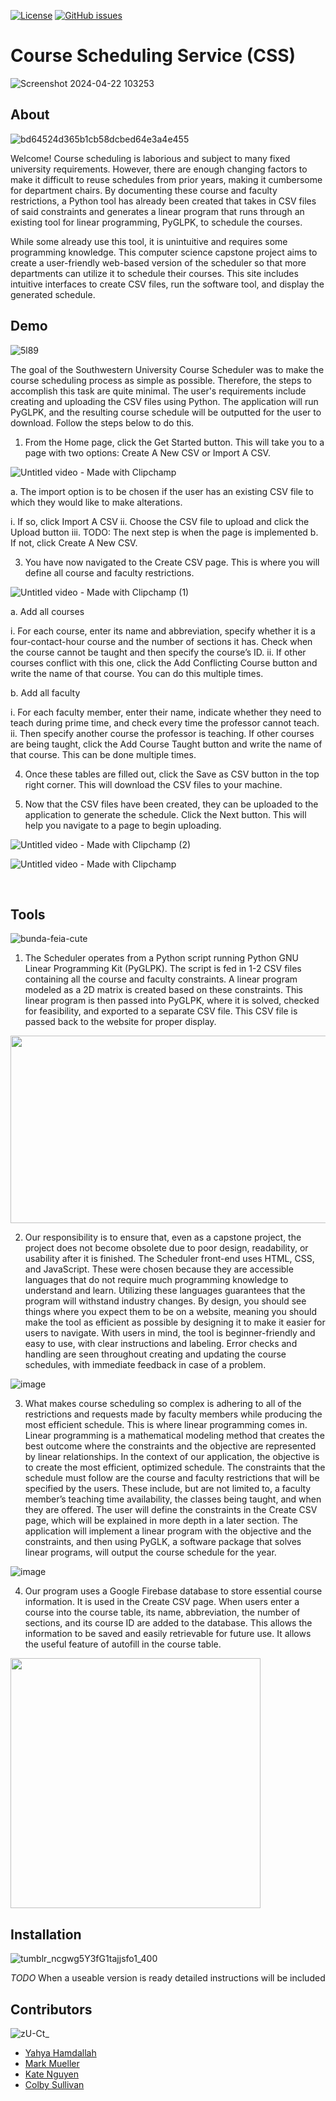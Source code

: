 [![License](https://img.shields.io/badge/license-MIT-blue.svg)](LICENSE)
[![GitHub issues](https://img.shields.io/github/issues/MuellMark/Course-Scheduler)](https://github.com/MuellMark/Course-Scheduler/issues)

# Course Scheduling Service (CSS)

![Screenshot 2024-04-22 103253](https://github.com/MuellMark/Course-Scheduler/assets/88158644/84156414-2983-448d-af76-f4e5027cdd54)

## About

![bd64524d365b1cb58dcbed64e3a4e455](https://github.com/MuellMark/Course-Scheduler/assets/88158644/8a4452a4-5f42-4f85-b7f6-4154368102b1)

Welcome! Course scheduling is laborious and subject to many fixed university requirements. However, there are enough changing factors to make it difficult to reuse schedules from prior years, making it cumbersome for department chairs. By documenting these course and faculty restrictions, a Python tool has already been created that takes in CSV files of said constraints and generates a linear program that runs through an existing tool for linear programming, PyGLPK, to schedule the courses. 

While some already use this tool, it is unintuitive and requires some programming knowledge. This computer science capstone project aims to create a user-friendly web-based version of the scheduler so that more departments can utilize it to schedule their courses. This site includes intuitive interfaces to create CSV files, run the software tool, and display the generated schedule.

## Demo
![5l89](https://github.com/MuellMark/Course-Scheduler/assets/88158644/8cba9212-9d7a-43ce-9181-92ec9a8ab7cd)

The goal of the Southwestern University Course Scheduler was to make the course scheduling process as simple as possible. Therefore, the steps to accomplish this task are quite minimal. The user's requirements include creating and uploading the CSV files using Python. The application will run PyGLPK, and the resulting course schedule will be outputted for the user to download. Follow the steps below to do this. 

1. From the Home page, click the Get Started button. This will take you to a page with two options: Create A New CSV or Import A CSV. 

![Untitled video - Made with Clipchamp](https://github.com/MuellMark/Course-Scheduler/assets/88158644/b6be537d-a3d6-4e77-a2c4-d1236f0d9019)

   a. The import option is to be chosen if the user has an existing CSV file to which they would like to make alterations.
      
   i. If so, click Import A CSV
   ii. Choose the CSV file to upload and click the Upload button
   iii. TODO: The next step is when the page is implemented
   b. If not, click Create A New CSV.

3. You have now navigated to the Create CSV page. This is where you will define all course and faculty restrictions. 

![Untitled video - Made with Clipchamp (1)](https://github.com/MuellMark/Course-Scheduler/assets/88158644/9a0819fa-feac-4d27-b4ac-87dd580464c0)

   a. Add all courses

   i. For each course, enter its name and abbreviation, specify whether it is a four-contact-hour course and the number of sections it has. Check when the course cannot be taught and then specify the course’s ID.
   ii. If other courses conflict with this one, click the Add Conflicting Course button and write the name of that course. You can do this multiple times.
    
   b. Add all faculty
    
   i. For each faculty member, enter their name, indicate whether they need to teach during prime time, and check every time the professor cannot teach. 
   ii. Then specify another course the professor is teaching. If other courses are being taught, click the Add Course Taught button and write the name of that course. This can be done multiple times. 


4. Once these tables are filled out, click the Save as CSV button in the top right corner. This will download the CSV files to your machine.

5. Now that the CSV files have been created, they can be uploaded to the application to generate the schedule. Click the Next button. This will help you navigate to a page to begin uploading.

![Untitled video - Made with Clipchamp (2)](https://github.com/MuellMark/Course-Scheduler/assets/88158644/a64c2383-f25f-45ec-8bac-1262f3088762)

![Untitled video - Made with Clipchamp](https://github.com/MuellMark/Course-Scheduler/assets/88158644/0417811c-aa85-46bd-9a35-b0b644cc11b7)

<br>

## Tools
![bunda-feia-cute](https://github.com/MuellMark/Course-Scheduler/assets/88158644/21c5dbc3-83e3-454c-9e24-b164bf32d48d)

1. The Scheduler operates from a Python script running Python GNU Linear Programming Kit (PyGLPK). The script is fed in 1-2 CSV files containing all the course and faculty constraints. A linear program modeled as a 2D matrix is created based on these constraints. This linear program is then passed into PyGLPK, where it is solved, checked for feasibility, and exported to a separate CSV file. This CSV file is passed back to the website for proper display.

<img src= "https://github.com/MuellMark/Course-Scheduler/assets/88158644/ce382ebf-a8a0-41d4-98d4-a2a3a5bef896" width="600" height="300">
  
2. Our responsibility is to ensure that, even as a capstone project, the project does not become obsolete due to poor design, readability, or usability after it is finished. The Scheduler front-end uses HTML, CSS, and JavaScript. These were chosen because they are accessible languages that do not require much programming knowledge to understand and learn. Utilizing these languages guarantees that the program will withstand industry changes. By design, you should see things where you expect them to be on a website, meaning you should make the tool as efficient as possible by designing it to make it easier for users to navigate. With users in mind, the tool is beginner-friendly and easy to use, with clear instructions and labeling. Error checks and handling are seen throughout creating and updating the course schedules, with immediate feedback in case of a problem.

![image](https://github.com/MuellMark/Course-Scheduler/assets/88158644/fb560950-262b-4459-8bae-f78189769a14)

3. What makes course scheduling so complex is adhering to all of the restrictions and requests made by faculty members while producing the most efficient schedule. This is where linear programming comes in. Linear programming is a mathematical modeling method that creates the best outcome where the constraints and the objective are represented by linear relationships. In the context of our application, the objective is to create the most efficient, optimized schedule. The constraints that the schedule must follow are the course and faculty restrictions that will be specified by the users. These include, but are not limited to, a faculty member’s teaching time availability, the classes being taught, and when they are offered.  The user will define the constraints in the Create CSV page, which will be explained in more depth in a later section. The application will implement a linear program with the objective and the constraints, and then using PyGLK, a software package that solves linear programs, will output the course schedule for the year.

![image](https://github.com/MuellMark/Course-Scheduler/assets/88158644/a190fb2c-21a1-47c9-a6c3-f6912754ad8a)

4. Our program uses a Google Firebase database to store essential course information. It is used in the Create CSV page. When users enter a course into the course table, its name, abbreviation, the number of sections, and its course ID are added to the database. This allows the information to be saved and easily retrievable for future use. It allows the useful feature of autofill in the course table. 

<img src= "https://github.com/MuellMark/Course-Scheduler/assets/88158644/c7c3a9bc-2f9e-48f2-a1e4-ece54c622c17"  height="400">

   
<br>

## Installation
![tumblr_ncgwg5Y3fG1tajjsfo1_400](https://github.com/MuellMark/Course-Scheduler/assets/88158644/a90928c8-0d35-4f42-b3b8-3dc142b57f16)

*TODO* When a useable version is ready detailed instructions will be included
<br>

## Contributors
![zU-Ct_](https://github.com/MuellMark/Course-Scheduler/assets/88158644/ffad1bbd-0801-4183-b9f1-2946fe2a659e)

- [Yahya Hamdallah](https://github.com/Hamdally)
- [Mark Mueller](https://github.com/MuellMark)
- [Kate Nguyen](https://github.com/katenguyen10)
- [Colby Sullivan](https://github.com/colbySullivan)
